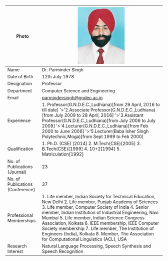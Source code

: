
| Photo | ![Display picture](Photos/parmindersingh.jpg) 
| ------ | -------- |
| Name | Dr. Parminder Singh |
| Date of Birth | 12th July 1978 |
| Designation | Professor |
| Department | Computer Science and Engineering |
| Email | parmindersingh@gndec.ac.in |
| Experience | 1. Professor(G.N.D.E.C.,Ludhiana)[from 29 April, 2016 to till date] '>'2.Associate Professor(G.N.D.E.C.,Ludhiana)[from July 2009 to 28 April, 2016] '>'3.Assistant Professor(G.N.D.E.C.,Ludhiana)[from July 2006 to July 2009] '>'4.Lecturer(G.N.D.E.C.,Ludhiana)[from Feb 2000 to June 2006] '>'5.Lecturer(Baba Isher Singh Polytechnic,Moga)[from Sept 1999 to Feb 2000] | 
| Qualification | 1. Ph.D. (CSE) [2014] 2. M.Tech(CSE)[2005] 3. B.Tech(CSE)[1999] 4. 10+2[1994] 5. Matriculation[1992] |
| No. of Publications (Journal) | 23 |
| No. of Publications (Conference) | 37 |
| Professional Memberships | 1. Life member, Indian Society for Technical Education, New Delhi 2. Life member, Punjab Academy of Sciences 3. Life member, Computer Society of India 4. Senior member, Indian Institution of Industrial Engineering, Navi Mumbai 5. Life member, Indian Science Congress Association, Kolkata 6. IEEE membership, IEEE Computer Society membership 7. Life member, The Institution of Engineers (India), Kolkata 8. Member, The Association for Computational Linguistics (ACL), USA |
| Research Interest | Natural Language Processing, Speech Synthesis and Speech Recognition |
